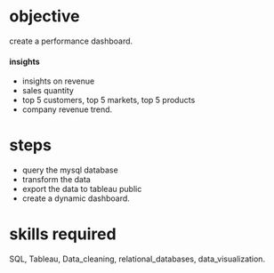 # objective
create a performance dashboard.
#### insights
- insights on revenue
- sales quantity
- top 5 customers, top 5 markets, top 5 products
- company revenue trend.
# steps
- query the mysql database
- transform the data
- export the data to tableau public
- create a dynamic dashboard.
# skills required
SQL, Tableau, Data_cleaning, relational_databases, data_visualization.
